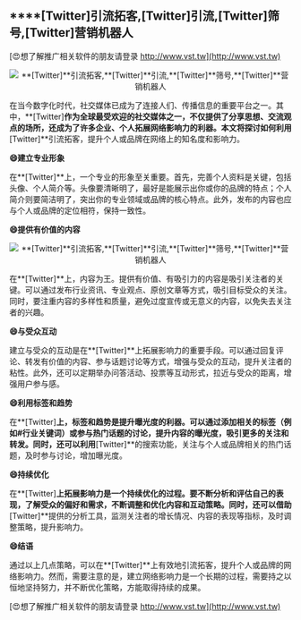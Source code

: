 ## ****[Twitter]**引流拓客,**[Twitter]**引流,**[Twitter]**筛号,**[Twitter]**营销机器人**

[😍想了解推广相关软件的朋友请登录 http://www.vst.tw](http://www.vst.tw)

 <center><img src="https://vst.tw/MP4/tuiguang/png/7.png" alt="**[Twitter]**引流拓客,**[Twitter]**引流,**[Twitter]**筛号,**[Twitter]**营销机器人"></center>

在当今数字化时代，社交媒体已成为了连接人们、传播信息的重要平台之一。其中，**[Twitter]**作为全球最受欢迎的社交媒体之一，不仅提供了分享思想、交流观点的场所，还成为了许多企业、个人拓展网络影响力的利器。本文将探讨如何利用**[Twitter]**引流拓客，提升个人或品牌在网络上的知名度和影响力。

**😄建立专业形象**

在**[Twitter]**上，一个专业的形象至关重要。首先，完善个人资料是关键，包括头像、个人简介等。头像要清晰明了，最好是能展示出你或你的品牌的特点；个人简介则要简洁明了，突出你的专业领域或品牌的核心特点。此外，发布的内容也应与个人或品牌的定位相符，保持一致性。

**😄提供有价值的内容**

 <center><img src="https://vst.tw/MP4/tuiguang/png/0.png" alt="**[Twitter]**引流拓客,**[Twitter]**引流,**[Twitter]**筛号,**[Twitter]**营销机器人"></center>

在**[Twitter]**上，内容为王。提供有价值、有吸引力的内容是吸引关注者的关键。可以通过发布行业资讯、专业观点、原创文章等方式，吸引目标受众的关注。同时，要注重内容的多样性和质量，避免过度宣传或无意义的内容，以免失去关注者的兴趣。

**😄与受众互动**

建立与受众的互动是在**[Twitter]**上拓展影响力的重要手段。可以通过回复评论、转发有价值的内容、参与话题讨论等方式，增强与受众的互动，提升关注者的粘性。此外，还可以定期举办问答活动、投票等互动形式，拉近与受众的距离，增强用户参与感。

**😄利用标签和趋势**

在**[Twitter]**上，标签和趋势是提升曝光度的利器。可以通过添加相关的标签（例如#行业关键词）或参与热门话题的讨论，提升内容的曝光度，吸引更多的关注和转发。同时，还可以利用**[Twitter]**的搜索功能，关注与个人或品牌相关的热门话题，及时参与讨论，增加曝光度。

**😄持续优化**

在**[Twitter]**上拓展影响力是一个持续优化的过程。要不断分析和评估自己的表现，了解受众的偏好和需求，不断调整和优化内容和互动策略。同时，还可以借助**[Twitter]**提供的分析工具，监测关注者的增长情况、内容的表现等指标，及时调整策略，提升影响力。

**😄结语**

通过以上几点策略，可以在**[Twitter]**上有效地引流拓客，提升个人或品牌的网络影响力。然而，需要注意的是，建立网络影响力是一个长期的过程，需要持之以恒地坚持努力，并不断优化策略，方能取得持续的成果。

[😍想了解推广相关软件的朋友请登录 http://www.vst.tw](http://www.vst.tw)



